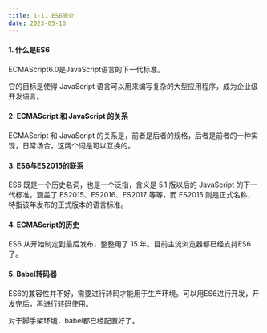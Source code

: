 ```yaml
---
title: 1-1. ES6简介
date: 2023-05-16
---
```

#### 1. 什么是ES6
ECMAScript6.0是JavaScript语言的下一代标准。

它的目标是使得 JavaScript 语言可以用来编写复杂的大型应用程序，成为企业级开发语言。



#### 2. ECMAScript 和 JavaScript 的关系
ECMAScript 和 JavaScript 的关系是，前者是后者的规格，后者是前者的一种实现，日常场合，这两个词是可以互换的。


#### 3. ES6与ES2015的联系
ES6 既是一个历史名词，也是一个泛指，含义是 5.1 版以后的  JavaScript 的下一代标准，涵盖了 ES2015、ES2016、ES2017 等等，而 ES2015 则是正式名称，特指该年发布的正式版本的语言标准。


#### 4. ECMAScript的历史
ES6 从开始制定到最后发布，整整用了 15 年。目前主流浏览器都已经支持ES6了。

#### 5. Babel转码器
ES6的兼容性并不好，需要进行转码才能用于生产环境。可以用ES6进行开发，开发完后，再进行转码使用。

对于脚手架环境，babel都已经配置好了。


